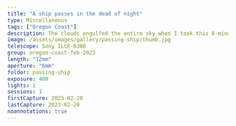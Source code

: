 ```yaml
---
title: "A ship passes in the dead of night"
type: Miscellaneous
tags: ["Oregon Coast"]
description: The clouds engulfed the entire sky when I took this 8-minute exposure. It was near black when I started the exposure, but the light from a passing ship blazed like a false sunrise.
image: /assets/images/gallery/passing-ship/thumb.jpg
telescope: Sony ILCE-6300
group: oregon-coast-feb-2023
length: "12mm"
aperture: "6mm"
folder: passing-ship
exposure: 480
lights: 1
sessions: 1 
firstCapture: 2023-02-20 
lastCapture: 2023-02-20
noannotations: true
---
```

